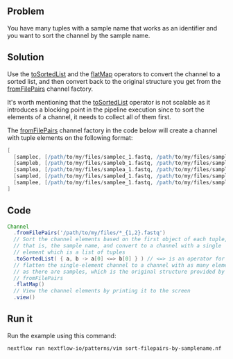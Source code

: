 ## Problem 

You have many tuples with a sample name that works as an identifier and you want to sort the channel by the sample name.

## Solution

Use the [toSortedList](https://www.nextflow.io/docs/latest/operator.html#tosortedlist) and the [flatMap](https://www.nextflow.io/docs/latest/operator.html#flatmap) operators to convert the channel to a sorted list, and then convert back to the original structure you get from the [fromFilePairs](https://www.nextflow.io/docs/latest/channel.html?highlight=fromfilepairs#fromfilepairs) channel factory.

It's worth mentioning that the [toSortedList](https://www.nextflow.io/docs/latest/operator.html#tosortedlist) operator is not scalable as it introduces a blocking point in the pipeline execution since to sort the elements of a channel, it needs to collect all of them first.

The [fromFilePairs](https://www.nextflow.io/docs/latest/channel.html#fromfilepairs) channel factory in the code below will create a channel with tuple elements on the following format:

```groovy
[
  [samplec, [/path/to/my/files/samplec_1.fastq, /path/to/my/files/samplec_2.fastq]]
  [sampleb, [/path/to/my/files/sampleb_1.fastq, /path/to/my/files/sampleb_2.fastq]]
  [samplea, [/path/to/my/files/samplea_1.fastq, /path/to/my/files/samplea_2.fastq]]
  [sampled, [/path/to/my/files/sampled_1.fastq, /path/to/my/files/sampled_2.fastq]]
  [samplee, [/path/to/my/files/samplee_1.fastq, /path/to/my/files/samplee_2.fastq]]
]
```
## Code

```groovy
Channel
  .fromFilePairs('/path/to/my/files/*_{1,2}.fastq')
  // Sort the channel elements based on the first object of each tuple,
  // that is, the sample name, and convert to a channel with a single
  // element which is a list of tuples
  .toSortedList( { a, b -> a[0] <=> b[0] } ) // <=> is an operator for comparison
  // flatten the single-element channel to a channel with as many elements
  // as there are samples, which is the original structure provided by
  // fromFilePairs
  .flatMap()
  // View the channel elements by printing it to the screen
  .view()
```

## Run it

Run the example using this command:

```bash
nextflow run nextflow-io/patterns/vim sort-filepairs-by-samplename.nf
```
